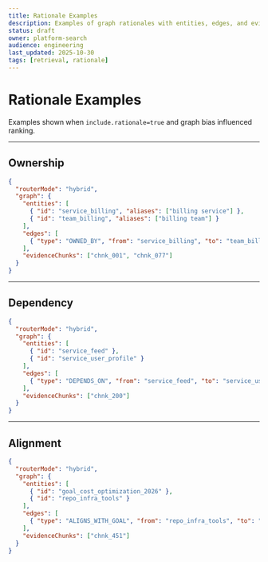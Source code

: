 ```yaml
---
title: Rationale Examples
description: Examples of graph rationales with entities, edges, and evidence IDs
status: draft
owner: platform-search
audience: engineering
last_updated: 2025-10-30
tags: [retrieval, rationale]
---
```


# Rationale Examples

Examples shown when `include.rationale=true` and graph bias influenced ranking.

---

## Ownership

```json
{
  "routerMode": "hybrid",
  "graph": {
    "entities": [
      { "id": "service_billing", "aliases": ["billing service"] },
      { "id": "team_billing", "aliases": ["billing team"] }
    ],
    "edges": [
      { "type": "OWNED_BY", "from": "service_billing", "to": "team_billing", "confidence": 0.96 }
    ],
    "evidenceChunks": ["chnk_001", "chnk_077"]
  }
}
```

---

## Dependency

```json
{
  "routerMode": "hybrid",
  "graph": {
    "entities": [
      { "id": "service_feed" },
      { "id": "service_user_profile" }
    ],
    "edges": [
      { "type": "DEPENDS_ON", "from": "service_feed", "to": "service_user_profile", "confidence": 0.81 }
    ],
    "evidenceChunks": ["chnk_200"]
  }
}
```

---

## Alignment

```json
{
  "routerMode": "hybrid",
  "graph": {
    "entities": [
      { "id": "goal_cost_optimization_2026" },
      { "id": "repo_infra_tools" }
    ],
    "edges": [
      { "type": "ALIGNS_WITH_GOAL", "from": "repo_infra_tools", "to": "goal_cost_optimization_2026", "confidence": 0.72 }
    ],
    "evidenceChunks": ["chnk_451"]
  }
}
```
